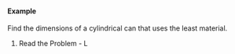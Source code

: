 #### Example
Find the dimensions of a cylindrical can that uses the least material.
1. Read the Problem
		- L